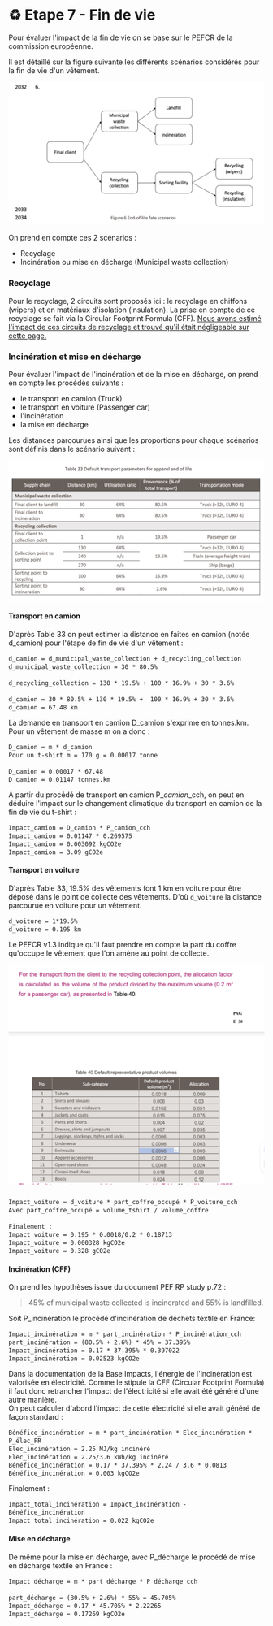 # ♻ Etape 7 - Fin de vie

Pour évaluer l'impact de la fin de vie on se base sur le PEFCR de la commission européenne.

Il est détaillé sur la figure suivante les différents scénarios considérés pour la fin de vie d'un vêtement.

![PEFCR v1.3 p121](<../../.gitbook/assets/image (5) (1).png>)



&#x20;On prend en compte ces 2 scénarios :&#x20;

* Recyclage
* Incinération ou mise en décharge (Municipal waste collection)

### Recyclage

Pour le recyclage, 2 circuits sont proposés ici : le recyclage en chiffons (wipers) et en matériaux d'isolation (insulation). La prise en compte de ce recyclage se fait via la Circular Footprint Formula (CFF). [Nous avons estimé l'impact de ces circuits de recyclage et trouvé qu'il était négligeable sur cette page.](filature/3-calcul-de-limpact-matiere-circular-footprint-formula-cff/circular-footprint-formula-cff-matiere-1.md)

### Incinération et mise en décharge

Pour évaluer l'impact de l'incinération et de la mise en décharge, on prend en compte les procédés suivants :

* le transport en camion (Truck)
* le transport en voiture (Passenger car)
* l'incinération
* la mise en décharge

Les distances parcourues ainsi que les proportions pour chaque scénarios sont définis dans le scénario suivant :

![PEF RP Study Table 33](<../../.gitbook/assets/Screenshot 2022-01-14 at 14.24.24.png>)

#### Transport en camion

D'après Table 33 on peut estimer la distance en faites en camion (notée d\_camion) pour l'étape de fin de vie d'un vêtement :

```
d_camion = d_municipal_waste_collection + d_recycling_collection
d_municipal_waste_collection = 30 * 80.5%

d_recycling_collection = 130 * 19.5% + 100 * 16.9% + 30 * 3.6%

d_camion = 30 * 80.5% + 130 * 19.5% +  100 * 16.9% + 30 * 3.6%
d_camion = 67.48 km
```

La demande en transport en camion D\_camion s'exprime en tonnes.km. Pour un vêtement de masse m on a donc :

```
D_camion = m * d_camion
Pour un t-shirt m = 170 g = 0.00017 tonne

D_camion = 0.00017 * 67.48 
D_camion = 0.01147 tonnes.km
```

A partir du procédé de transport en camion P\__camion_\_cch, on peut en déduire l'impact sur le changement climatique du transport en camion de la fin de vie du t-shirt :

```
Impact_camion = D_camion * P_camion_cch
Impact_camion = 0.01147 * 0.269575
Impact_camion = 0.003092 kgCO2e
Impact_camion = 3.09 gCO2e
```

#### Transport en voiture

D'après Table 33, 19.5% des vêtements font 1 km en voiture pour être déposé dans le point de collecte des vêtements. D'où `d_voiture` la distance parcourue en voiture pour un vêtement.&#x20;

```
d_voiture = 1*19.5%
d_voiture = 0.195 km
```

Le PEFCR v1.3 indique qu'il faut prendre en compte la part du coffre qu'occupe le vêtement que l'on amène au point de collecte.&#x20;

![PEFCR v1.3](<../../.gitbook/assets/image (2) (2).png>)



###

```
Impact_voiture = d_voiture * part_coffre_occupé * P_voiture_cch 
Avec part_coffre_occupé = volume_tshirt / volume_coffre

Finalement : 
Impact_voiture = 0.195 * 0.0018/0.2 * 0.18713
Impact_voiture = 0.000328 kgCO2e
Impact_voiture = 0.328 gCO2e
```

#### Incinération (CFF)

On prend les hypothèses issue du document PEF RP study p.72 :

> 45% of municipal waste collected is incinerated and 55% is landfilled.

Soit P\_incinération le procédé d'incinération de déchets textile en France:

```
Impact_incinération = m * part_incinération * P_incinération_cch
part_incinération = (80.5% + 2.6%) * 45% = 37.395%
Impact_incinération = 0.17 * 37.395% * 0.397022
Impact_incinération = 0.02523 kgCO2e
```

Dans la documentation de la Base Impacts, l'énergie de l'incinération est valorisée en électricité. Comme le stipule la CFF (Circular Footprint Formula) il faut donc retrancher l'impact de l'électricité si elle avait été généré d'une autre manière.\
On peut calculer d'abord l'impact de cette électricité si elle avait généré de façon standard :

```
Bénéfice_incinération = m * part_incinération * Elec_incinération * P_élec_FR
Elec_incinération = 2.25 MJ/kg incinéré
Elec_incinération = 2.25/3.6 kWh/kg incinéré
Bénéfice_incinération = 0.17 * 37.395% * 2.24 / 3.6 * 0.0813
Bénéfice_incinération = 0.003 kgCO2e
```

Finalement :

```
Impact_total_incinération = Impact_incinération - Bénéfice_incinération
Impact_total_incinération = 0.022 kgCO2e
```

#### Mise en décharge

De même pour la mise en décharge, avec P\_décharge le procédé de mise en décharge textile en France :

```
Impact_décharge = m * part_décharge * P_décharge_cch

part_décharge = (80.5% + 2.6%) * 55% = 45.705%
Impact_décharge = 0.17 * 45.705% * 2.22265
Impact_décharge = 0.17269 kgCO2e
```
